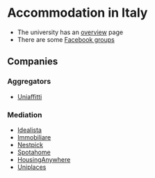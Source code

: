 # Accommodation in Italy

* The university has an [overview](https://www.unibo.it/en/services-and-opportunities/study-grants-and-subsidies/housing-and-residences/housing-and-residences-in-bologna/housing-and-residences-in-bologna) page
* There are some [Facebook groups](https://www.facebook.com/groups/1762516090610907/)

## Companies

### Aggregators

* [Uniaffitti](https://www.uniaffitti.it/en)

### Mediation

* [Idealista](https://www.idealista.it/)
* [Immobiliare](https://www.immobiliare.it/)
* [Nestpick](https://www.nestpick.com)
* [Spotahome](https://www.spotahome.com)
* [HousingAnywhere](https://housinganywhere.com/)
* [Uniplaces](https://www.uniplaces.com/accommodation/bologna)
